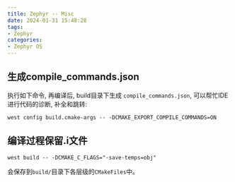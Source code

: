 ```yaml
---
title: Zephyr -- Misc
date: 2024-01-31 15:48:28
tags:
- Zephyr
categories:
- Zephyr OS
---
```


## 生成compile_commands.json

执行如下命令, 再编译后, build目录下生成 `compile_commands.json`, 可以帮忙IDE进行代码的诊断, 补全和跳转:

`west config build.cmake-args -- -DCMAKE_EXPORT_COMPILE_COMMANDS=ON`

## 编译过程保留.i文件

`west build -- -DCMAKE_C_FLAGS="-save-temps=obj"`

会保存到`build/`目录下各层级的`CMakeFiles`中。
